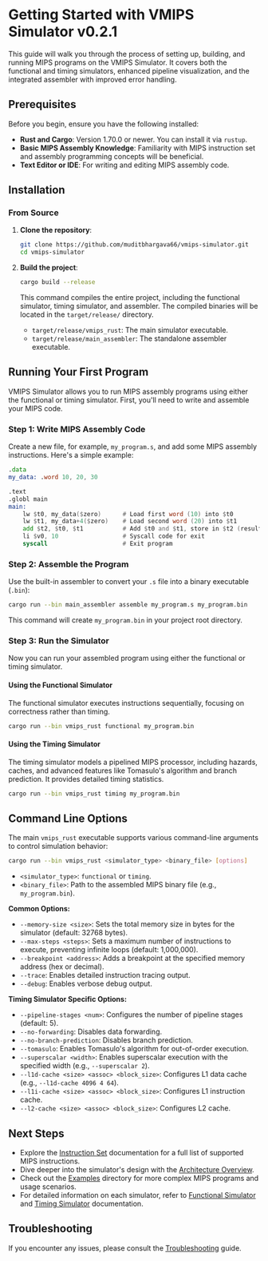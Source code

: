 # Getting Started with VMIPS Simulator v0.2.1

This guide will walk you through the process of setting up, building, and running MIPS programs on the VMIPS Simulator. It covers both the functional and timing simulators, enhanced pipeline visualization, and the integrated assembler with improved error handling.

## Prerequisites

Before you begin, ensure you have the following installed:

-   **Rust and Cargo**: Version 1.70.0 or newer. You can install it via `rustup`.
-   **Basic MIPS Assembly Knowledge**: Familiarity with MIPS instruction set and assembly programming concepts will be beneficial.
-   **Text Editor or IDE**: For writing and editing MIPS assembly code.

## Installation

### From Source

1.  **Clone the repository**:
    ```bash
    git clone https://github.com/muditbhargava66/vmips-simulator.git
    cd vmips-simulator
    ```

2.  **Build the project**:
    ```bash
    cargo build --release
    ```
    This command compiles the entire project, including the functional simulator, timing simulator, and assembler. The compiled binaries will be located in the `target/release/` directory.

    -   `target/release/vmips_rust`: The main simulator executable.
    -   `target/release/main_assembler`: The standalone assembler executable.

## Running Your First Program

VMIPS Simulator allows you to run MIPS assembly programs using either the functional or timing simulator. First, you'll need to write and assemble your MIPS code.

### Step 1: Write MIPS Assembly Code

Create a new file, for example, `my_program.s`, and add some MIPS assembly instructions. Here's a simple example:

```asm
.data
my_data: .word 10, 20, 30

.text
.globl main
main:
    lw $t0, my_data($zero)      # Load first word (10) into $t0
    lw $t1, my_data+4($zero)    # Load second word (20) into $t1
    add $t2, $t0, $t1           # Add $t0 and $t1, store in $t2 (result 30)
    li $v0, 10                  # Syscall code for exit
    syscall                     # Exit program
```

### Step 2: Assemble the Program

Use the built-in assembler to convert your `.s` file into a binary executable (`.bin`):

```bash
cargo run --bin main_assembler assemble my_program.s my_program.bin
```

This command will create `my_program.bin` in your project root directory.

### Step 3: Run the Simulator

Now you can run your assembled program using either the functional or timing simulator.

#### Using the Functional Simulator

The functional simulator executes instructions sequentially, focusing on correctness rather than timing.

```bash
cargo run --bin vmips_rust functional my_program.bin
```

#### Using the Timing Simulator

The timing simulator models a pipelined MIPS processor, including hazards, caches, and advanced features like Tomasulo's algorithm and branch prediction. It provides detailed timing statistics.

```bash
cargo run --bin vmips_rust timing my_program.bin
```

## Command Line Options

The main `vmips_rust` executable supports various command-line arguments to control simulation behavior:

```bash
cargo run --bin vmips_rust <simulator_type> <binary_file> [options]
```

-   `<simulator_type>`: `functional` or `timing`.
-   `<binary_file>`: Path to the assembled MIPS binary file (e.g., `my_program.bin`).

**Common Options:**
-   `--memory-size <size>`: Sets the total memory size in bytes for the simulator (default: 32768 bytes).
-   `--max-steps <steps>`: Sets a maximum number of instructions to execute, preventing infinite loops (default: 1,000,000).
-   `--breakpoint <address>`: Adds a breakpoint at the specified memory address (hex or decimal).
-   `--trace`: Enables detailed instruction tracing output.
-   `--debug`: Enables verbose debug output.

**Timing Simulator Specific Options:**
-   `--pipeline-stages <num>`: Configures the number of pipeline stages (default: 5).
-   `--no-forwarding`: Disables data forwarding.
-   `--no-branch-prediction`: Disables branch prediction.
-   `--tomasulo`: Enables Tomasulo's algorithm for out-of-order execution.
-   `--superscalar <width>`: Enables superscalar execution with the specified width (e.g., `--superscalar 2`).
-   `--l1d-cache <size> <assoc> <block_size>`: Configures L1 data cache (e.g., `--l1d-cache 4096 4 64`).
-   `--l1i-cache <size> <assoc> <block_size>`: Configures L1 instruction cache.
-   `--l2-cache <size> <assoc> <block_size>`: Configures L2 cache.

## Next Steps

-   Explore the [Instruction Set](instruction-set.md) documentation for a full list of supported MIPS instructions.
-   Dive deeper into the simulator's design with the [Architecture Overview](architecture.md).
-   Check out the [Examples](examples.md) directory for more complex MIPS programs and usage scenarios.
-   For detailed information on each simulator, refer to [Functional Simulator](functional-simulator.md) and [Timing Simulator](timing-simulator.md) documentation.

## Troubleshooting

If you encounter any issues, please consult the [Troubleshooting](troubleshooting.md) guide.
